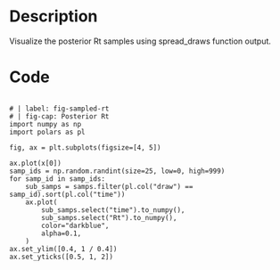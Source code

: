 # Description
Visualize the posterior Rt samples using spread_draws function output.

# Code
```

# | label: fig-sampled-rt
# | fig-cap: Posterior Rt
import numpy as np
import polars as pl

fig, ax = plt.subplots(figsize=[4, 5])

ax.plot(x[0])
samp_ids = np.random.randint(size=25, low=0, high=999)
for samp_id in samp_ids:
    sub_samps = samps.filter(pl.col("draw") == samp_id).sort(pl.col("time"))
    ax.plot(
        sub_samps.select("time").to_numpy(),
        sub_samps.select("Rt").to_numpy(),
        color="darkblue",
        alpha=0.1,
    )
ax.set_ylim([0.4, 1 / 0.4])
ax.set_yticks([0.5, 1, 2])

```
